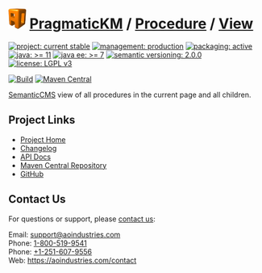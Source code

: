 # [<img src="ao-logo.png" alt="AO Logo" width="35" height="40">](https://github.com/aoindustries) [PragmaticKM](https://github.com/aoindustries/pragmatickm) / [Procedure](https://github.com/aoindustries/pragmatickm-procedure) / [View](https://github.com/aoindustries/pragmatickm-procedure-view)

[![project: current stable](https://pragmatickm.com/ao-badges/project-current-stable.svg)](https://aoindustries.com/life-cycle#project-current-stable)
[![management: production](https://pragmatickm.com/ao-badges/management-production.svg)](https://aoindustries.com/life-cycle#management-production)
[![packaging: active](https://pragmatickm.com/ao-badges/packaging-active.svg)](https://aoindustries.com/life-cycle#packaging-active)  
[![java: &gt;= 11](https://pragmatickm.com/ao-badges/java-11.svg)](https://docs.oracle.com/en/java/javase/11/docs/api/)
[![java ee: &gt;= 7](https://pragmatickm.com/ao-badges/javaee-7.svg)](https://docs.oracle.com/javaee/7/api/)
[![semantic versioning: 2.0.0](https://pragmatickm.com/ao-badges/semver-2.0.0.svg)](http://semver.org/spec/v2.0.0.html)
[![license: LGPL v3](https://pragmatickm.com/ao-badges/license-lgpl-3.0.svg)](https://www.gnu.org/licenses/lgpl-3.0)

[![Build](https://github.com/aoindustries/pragmatickm-procedure-view/workflows/Build/badge.svg?branch=master)](https://github.com/aoindustries/pragmatickm-procedure-view/actions?query=workflow%3ABuild)
[![Maven Central](https://maven-badges.herokuapp.com/maven-central/com.pragmatickm/pragmatickm-procedure-view/badge.svg)](https://maven-badges.herokuapp.com/maven-central/com.pragmatickm/pragmatickm-procedure-view)

[SemanticCMS](https://github.com/aoindustries/semanticcms) view of all procedures in the current page and all children.

## Project Links
* [Project Home](https://pragmatickm.com/procedure/view/)
* [Changelog](https://pragmatickm.com/procedure/view/changelog)
* [API Docs](https://pragmatickm.com/procedure/view/apidocs/)
* [Maven Central Repository](https://search.maven.org/artifact/com.pragmatickm/pragmatickm-procedure-view)
* [GitHub](https://github.com/aoindustries/pragmatickm-procedure-view)

## Contact Us
For questions or support, please [contact us](https://aoindustries.com/contact):

Email: [support@aoindustries.com](mailto:support@aoindustries.com)  
Phone: [1-800-519-9541](tel:1-800-519-9541)  
Phone: [+1-251-607-9556](tel:+1-251-607-9556)  
Web: https://aoindustries.com/contact
